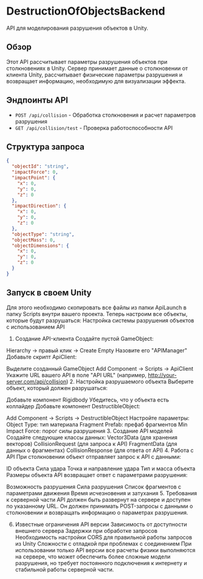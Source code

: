 # DestructionOfObjectsBackend

API для моделирования разрушения объектов в Unity.

## Обзор

Этот API рассчитывает параметры разрушения объектов при столкновениях в Unity. Сервер принимает данные о столкновении от клиента Unity, рассчитывает физические параметры разрушения и возвращает информацию, необходимую для визуализации эффекта.

## Эндпоинты API

- `POST /api/collision` - Обработка столкновения и расчет параметров разрушения
- `GET /api/collision/test` - Проверка работоспособности API

## Структура запроса

```json
{
  "objectId": "string",
  "impactForce": 0,
  "impactPoint": {
    "x": 0,
    "y": 0,
    "z": 0
  },
  "impactDirection": {
    "x": 0,
    "y": 0,
    "z": 0
  },
  "objectType": "string",
  "objectMass": 0,
  "objectDimensions": {
    "x": 0,
    "y": 0,
    "z": 0
  }
}
```

## Запуск в своем Unity

Для этого необходимо скопировать все файлы из папки ApiLaunch в папку Scripts внутри вашего проекта. Теперь настроим все объекты, которые будут разрушаться:
Настройка системы разрушения объектов с использованием API
1. Создание API-клиента
Создайте пустой GameObject:

Hierarchy → правый клик → Create Empty
Назовите его "APIManager"
Добавьте скрипт ApiClient:

Выделите созданный GameObject
Add Component → Scripts → ApiClient
Укажите URL вашего API в поле "API URL" (например, http://your-server.com/api/collision)
2. Настройка разрушаемого объекта
Выберите объект, который должен разрушаться:

Добавьте компонент Rigidbody
Убедитесь, что у объекта есть коллайдер
Добавьте компонент DestructibleObject:

Add Component → Scripts → DestructibleObject
Настройте параметры:
Object Type: тип материала
Fragment Prefab: префаб фрагментов
Min Impact Force: порог силы разрушения
3. Создание API моделей
Создайте следующие классы данных:
Vector3Data (для хранения векторов)
CollisionRequest (для запроса к API)
FragmentData (для данных о фрагментах)
CollisionResponse (для ответа от API)
4. Работа с API
При столкновении объект отправляет запрос к API с данными:

ID объекта
Сила удара
Точка и направление удара
Тип и масса объекта
Размеры объекта
API возвращает ответ с параметрами разрушения:

Возможность разрушения
Сила разрушения
Список фрагментов с параметрами движения
Время исчезновения и затухания
5. Требования к серверной части
API должен быть развернут на сервере и доступен по указанному URL. Он должен принимать POST-запросы с данными о столкновении и возвращать информацию о параметрах разрушения.

6. Известные ограничения API версии
Зависимость от доступности внешнего сервера
Задержки при обработке запросов
Необходимость настройки CORS для правильной работы запросов из Unity
Сложности с отладкой при проблемах с соединением
При использовании только API версии все расчеты физики выполняются на сервере, что может обеспечить более сложные модели разрушения, но требует постоянного подключения к интернету и стабильной работы серверной части.
